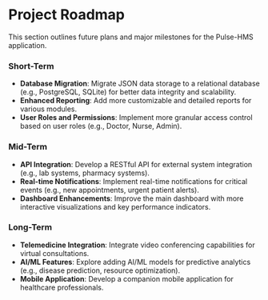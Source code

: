 # Project Roadmap

This section outlines future plans and major milestones for the Pulse-HMS application.

### Short-Term

*   **Database Migration**: Migrate JSON data storage to a relational database (e.g., PostgreSQL, SQLite) for better data integrity and scalability.
*   **Enhanced Reporting**: Add more customizable and detailed reports for various modules.
*   **User Roles and Permissions**: Implement more granular access control based on user roles (e.g., Doctor, Nurse, Admin).

### Mid-Term

*   **API Integration**: Develop a RESTful API for external system integration (e.g., lab systems, pharmacy systems).
*   **Real-time Notifications**: Implement real-time notifications for critical events (e.g., new appointments, urgent patient alerts).
*   **Dashboard Enhancements**: Improve the main dashboard with more interactive visualizations and key performance indicators.

### Long-Term

*   **Telemedicine Integration**: Integrate video conferencing capabilities for virtual consultations.
*   **AI/ML Features**: Explore adding AI/ML models for predictive analytics (e.g., disease prediction, resource optimization).
*   **Mobile Application**: Develop a companion mobile application for healthcare professionals.